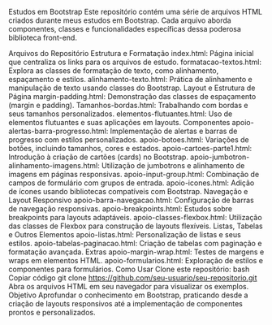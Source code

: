 Estudos em Bootstrap
Este repositório contém uma série de arquivos HTML criados durante meus estudos em Bootstrap. Cada arquivo aborda componentes, classes e funcionalidades específicas dessa poderosa biblioteca front-end.

Arquivos do Repositório
Estrutura e Formatação
index.html: Página inicial que centraliza os links para os arquivos de estudo.
formatacao-textos.html: Explora as classes de formatação de texto, como alinhamento, espaçamento e estilos.
alinhamento-texto.html: Prática de alinhamento e manipulação de texto usando classes do Bootstrap.
Layout e Estrutura de Página
margin-padding.html: Demonstração das classes de espaçamento (margin e padding).
Tamanhos-bordas.html: Trabalhando com bordas e seus tamanhos personalizados.
elementos-flutuantes.html: Uso de elementos flutuantes e suas aplicações em layouts.
Componentes
apoio-alertas-barra-progresso.html: Implementação de alertas e barras de progresso com estilos personalizados.
apoio-botoes.html: Variações de botões, incluindo tamanhos, cores e estados.
apoio-cartoes-parte1.html: Introdução à criação de cartões (cards) no Bootstrap.
apoio-jumbotron-alinhamento-imagens.html: Utilização de jumbotrons e alinhamento de imagens em páginas responsivas.
apoio-input-group.html: Combinação de campos de formulário com grupos de entrada.
apoio-icones.html: Adição de ícones usando bibliotecas compatíveis com Bootstrap.
Navegação e Layout Responsivo
apoio-barra-navegacao.html: Configuração de barras de navegação responsivas.
apoio-breakpoints.html: Estudos sobre breakpoints para layouts adaptáveis.
apoio-classes-flexbox.html: Utilização das classes de Flexbox para construção de layouts flexíveis.
Listas, Tabelas e Outros Elementos
apoio-listas.html: Personalização de listas e seus estilos.
apoio-tabelas-paginacao.html: Criação de tabelas com paginação e formatação avançada.
Extras
apoio-margin-wrap.html: Testes de margens e wraps em elementos HTML.
apoio-formularios.html: Exploração de estilos e componentes para formulários.
Como Usar
Clone este repositório:
bash
Copiar código
git clone https://github.com/seu-usuario/seu-repositorio.git  
Abra os arquivos HTML em seu navegador para visualizar os exemplos.
Objetivo
Aprofundar o conhecimento em Bootstrap, praticando desde a criação de layouts responsivos até a implementação de componentes prontos e personalizados.
